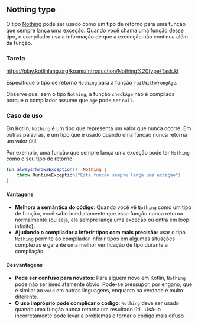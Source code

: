 ## Nothing type

O tipo [Nothing](https://kotlinlang.org/docs/exceptions.html#the-nothing-type) pode ser usado como um tipo de retorno para uma função que
sempre lança uma exceção.
Quando você chama uma função desse tipo, o compilador usa a informação de que a execução não continua além da função.

### Tarefa

https://play.kotlinlang.org/koans/Introduction/Nothing%20type/Task.kt

Especifique o tipo de retorno `Nothing` para a função `failWithWrongAge`.

Observe que, sem o tipo `Nothing`, a função `checkAge` não é compilada porque o compilador assume que `age` pode ser `null`.

### Caso de uso

Em Kotlin, `Nothing` é um tipo que representa um valor que nunca ocorre. Em outras palavras, é um tipo que é usado quando uma função nunca
retorna um valor útil.

Por exemplo, uma função que sempre lança uma exceção pode ter `Nothing` como o seu tipo de retorno:

```kotlin
fun alwaysThrowsException(): Nothing {
    throw RuntimeException("Esta função sempre lança uma exceção")
}
```

#### Vantagens

- **Melhora a semântica do código**: Quando você vê `Nothing` como um tipo de função, você sabe imediatamente que essa função nunca retorna
  normalmente (ou seja, ela sempre lança uma exceção ou entra em loop infinito).
- **Ajudando o compilador a inferir tipos com mais precisão**: usar o tipo `Nothing` permite ao compilador inferir tipos em algumas
  situações complexas e garante uma melhor verificação de tipo durante a compilação.

#### Desvantagens

- **Pode ser confuso para novatos**: Para alguém novo em Kotlin, `Nothing` pode não ser imediatamente óbvio. Pode-se pressupor, por engano,
  que é similar ao `void` em outras linguagens, enquanto na verdade é muito diferente.
- **O uso impróprio pode complicar o código**: `Nothing` deve ser usado quando uma função nunca retorna um resultado útil. Usá-lo
  incorretamente pode levar a problemas e tornar o código mais difuso
